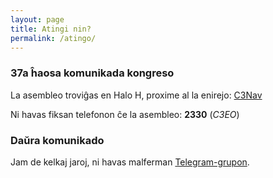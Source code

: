 ```yaml
---
layout: page
title: Atingi nin?
permalink: /atingo/
---
```


### 37a ĥaosa komunikada kongreso

La asembleo troviĝas en Halo H, proxime al la enirejo: [C3Nav](https://37c3.c3nav.de/l/esperanto/@0,165.08,116.83,5)

Ni havas fiksan telefonon ĉe la asembleo: **2330** (*C3EO*)

### Daŭra komunikado

Jam de kelkaj jaroj, ni havas malferman [Telegram-grupon](https://t.me/joinchat/Bks47Ua7T2Ze4jZsVZ5BNw).

